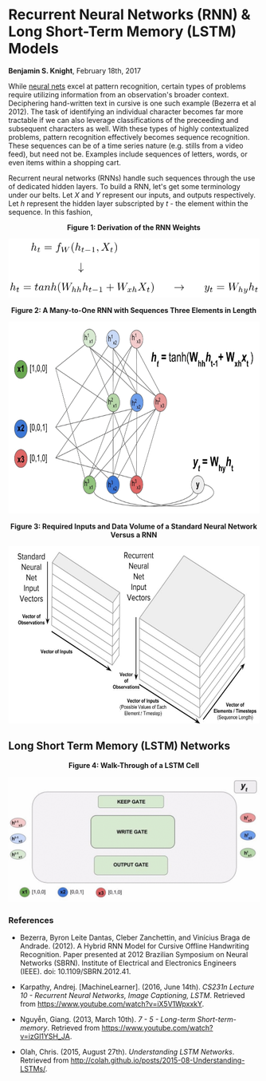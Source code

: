 # Recurrent Neural Networks (RNN) & Long Short-Term Memory (LSTM) Models 
**Benjamin S. Knight**, February 18th, 2017

While [neural nets](https://en.wikipedia.org/wiki/Artificial_neural_network) excel at pattern recognition, certain types of problems require utilizing information from an observation's broader context. Deciphering hand-written text in cursive is one such example (Bezerra et al 2012). The task of identifying an individual character becomes far more tractable if we can also leverage classifications of the preceeding and subsequent characters as well. With these types of highly contextualized problems, pattern recognition effectively becomes sequence recognition. These sequences can be of a time series nature (e.g. stills from a video feed), but need not be. Examples include sequences of letters, words, or even items within a shopping cart.

Recurrent neural networks (RNNs) handle such sequences through the use of dedicated hidden layers.
To build a RNN, let's get some terminology under our belts. Let *X* and *Y* represent our inputs, and outputs respectively. Let *h* represent the hidden layer subscripted by *t* - the element within the sequence. In this fashion,

<p align="center"><b>Figure 1: Derivation of the RNN Weights</b></p>
<div align="center">
<img src="https://github.com/b-knight/Notes-on-Deep-Learning/raw/master/Images/RNN_Formulas.png" alt="The formulas used for creating the arrays of weights used by the recurrent neural network." width="506" height="118">
</div>

<p align="center"><b>Figure 2: A Many-to-One RNN with Sequences Three Elements in Length</b></p>
<div align="center">
<img src="https://github.com/b-knight/Notes-on-Deep-Learning/raw/master/Images/RNN.gif" alt="Throughput of a recurrent neural net." width="740" height="385">
</div>

<p align="center"><b>Figure 3: Required Inputs and Data Volume of a Standard Neural Network Versus a RNN</b></p>
<div align="center">
<img src="https://github.com/b-knight/Notes-on-Deep-Learning/raw/master/Images/Vector_Length.jpg" alt="The data volume and computational cost or a recurrent neural network far exceeds that of a conventional neural network." width="640" height="356">
</div>




## Long Short Term Memory (LSTM) Networks

<p align="center"><b>Figure 4: Walk-Through of a LSTM Cell </b></p>
<div align="center">
<img src="https://github.com/b-knight/Notes-on-Deep-Learning/raw/master/Images/LSTM.gif" alt="Walk-Through of a LSTM Cell">
</div>


### References

- Bezerra, Byron Leite Dantas, Cleber Zanchettin, and Vinícius Braga de Andrade. (2012). A Hybrid RNN Model for Cursive Offline Handwriting Recognition. Paper presented at 2012 Brazilian Symposium on Neural Networks (SBRN). Institute of Electrical and Electronics Engineers (IEEE). doi: 10.1109/SBRN.2012.41.

- Karpathy, Andrej. [MachineLearner]. (2016, June 14th). *CS231n Lecture 10 - Recurrent Neural Networks, Image Captioning, LSTM*. Retrieved from https://www.youtube.com/watch?v=iX5V1WpxxkY.

- Nguyễn, Giang. (2013, March 10th). *7 - 5 - Long-term Short-term-memory*. Retrieved from https://www.youtube.com/watch?v=izGl1YSH_JA.

- Olah, Chris. (2015, August 27th). *Understanding LSTM Networks*. Retrieved from http://colah.github.io/posts/2015-08-Understanding-LSTMs/.


